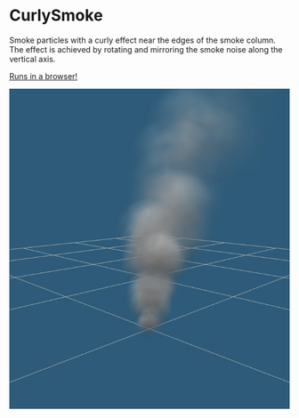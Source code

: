 # CurlySmoke
Smoke particles with a curly effect near the edges of the smoke column. The effect is achieved by rotating and mirroring the smoke noise along the vertical axis.

[Runs in a browser!](jobtalle.com/CurlySmoke)

![Preview](preview.png)
